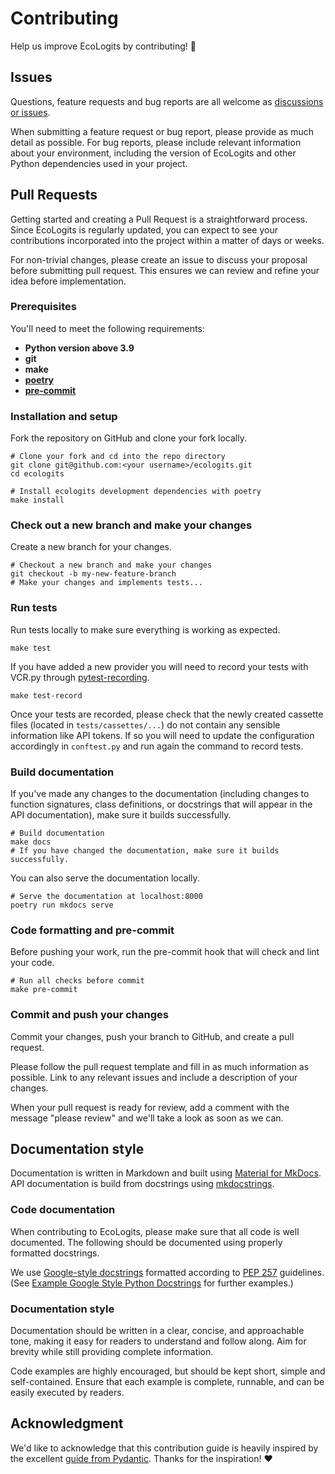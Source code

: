 # Contributing

Help us improve EcoLogits by contributing! :tada:

## Issues

Questions, feature requests and bug reports are all welcome as [discussions or issues](https://github.com/genai-impact/ecologits/issues/new/choose).

When submitting a feature request or bug report, please provide as much detail as possible. For bug reports, please include relevant information about your environment, including the version of EcoLogits and other Python dependencies used in your project.

## Pull Requests

Getting started and creating a Pull Request is a straightforward process. Since EcoLogits is regularly updated, you can expect to see your contributions incorporated into the project within a matter of days or weeks.

For non-trivial changes, please create an issue to discuss your proposal before submitting pull request. This ensures we can review and refine your idea before implementation.

### Prerequisites

You'll need to meet the following requirements:

- **Python version above 3.9**
- **git**
- **make**
- **[poetry](https://python-poetry.org/docs/#installation)**
- **[pre-commit](https://pre-commit.com/#install)**

### Installation and setup

Fork the repository on GitHub and clone your fork locally.

```shell
# Clone your fork and cd into the repo directory
git clone git@github.com:<your username>/ecologits.git
cd ecologits

# Install ecologits development dependencies with poetry
make install
```

### Check out a new branch and make your changes

Create a new branch for your changes.

```shell
# Checkout a new branch and make your changes
git checkout -b my-new-feature-branch
# Make your changes and implements tests...
```

### Run tests

Run tests locally to make sure everything is working as expected.

```shell
make test
```

If you have added a new provider you will need to record your tests with VCR.py through [pytest-recording](https://github.com/kiwicom/pytest-recording).

```shell
make test-record
```

Once your tests are recorded, please check that the newly created cassette files (located in `tests/cassettes/...`) do not contain any sensible information like API tokens. If so you will need to update the configuration accordingly in `conftest.py` and run again the command to record tests.

### Build documentation

If you've made any changes to the documentation (including changes to function signatures, class definitions, or docstrings that will appear in the API documentation), make sure it builds successfully.

```shell
# Build documentation
make docs
# If you have changed the documentation, make sure it builds successfully.
```

You can also serve the documentation locally.

```shell
# Serve the documentation at localhost:8000
poetry run mkdocs serve
```

### Code formatting and pre-commit

Before pushing your work, run the pre-commit hook that will check and lint your code.

```shell
# Run all checks before commit
make pre-commit
```

### Commit and push your changes

Commit your changes, push your branch to GitHub, and create a pull request.

Please follow the pull request template and fill in as much information as possible. Link to any relevant issues and include a description of your changes.

When your pull request is ready for review, add a comment with the message "please review" and we'll take a look as soon as we can.

## Documentation style

Documentation is written in Markdown and built using [Material for MkDocs](https://squidfunk.github.io/mkdocs-material/). API documentation is build from docstrings using [mkdocstrings](https://mkdocstrings.github.io/).

### Code documentation

When contributing to EcoLogits, please make sure that all code is well documented. The following should be documented using properly formatted docstrings.

We use [Google-style docstrings](https://google.github.io/styleguide/pyguide.html#38-comments-and-docstrings) formatted according to [PEP 257](https://peps.python.org/pep-0257/) guidelines. (See [Example Google Style Python Docstrings](https://sphinxcontrib-napoleon.readthedocs.io/en/latest/example_google.html) for further examples.)

### Documentation style

Documentation should be written in a clear, concise, and approachable tone, making it easy for readers to understand and follow along. Aim for brevity while still providing complete information.

Code examples are highly encouraged, but should be kept short, simple and self-contained. Ensure that each example is complete, runnable, and can be easily executed by readers.

## Acknowledgment

We'd like to acknowledge that this contribution guide is heavily inspired by the excellent [guide from Pydantic](https://docs.pydantic.dev/latest/contributing/). Thanks for the inspiration! :heart:
